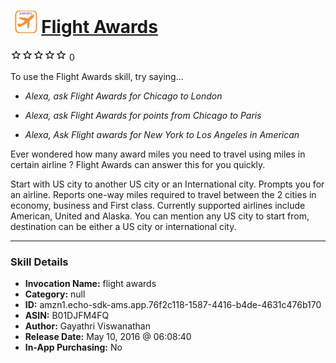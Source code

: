 # &nbsp;<img src="skill_icon" alt="Flight Awards icon" width="36"> [Flight Awards](http://alexa.amazon.com/#skills/amzn1.echo-sdk-ams.app.76f2c118-1587-4416-b4de-4631c476b170)
![0 stars](../../images/ic_star_border_black_18dp_1x.png)![0 stars](../../images/ic_star_border_black_18dp_1x.png)![0 stars](../../images/ic_star_border_black_18dp_1x.png)![0 stars](../../images/ic_star_border_black_18dp_1x.png)![0 stars](../../images/ic_star_border_black_18dp_1x.png) 0

To use the Flight Awards skill, try saying...

* *Alexa, ask Flight Awards for Chicago to London*

* *Alexa, ask Flight Awards for points from Chicago to Paris*

* *Alexa, Ask Flight awards for New York to Los Angeles in American*

Ever wondered how many award miles you need to travel using miles in certain airline ?  Flight Awards can answer this for you quickly.

Start with US city to another US city or an International city. Prompts you for an airline. Reports one-way miles required to travel between the 2 cities in economy, business and First class. Currently supported airlines include American, United and Alaska. You can mention any US city to start from,  destination can be either a US city or international city.

***

### Skill Details

* **Invocation Name:** flight awards
* **Category:** null
* **ID:** amzn1.echo-sdk-ams.app.76f2c118-1587-4416-b4de-4631c476b170
* **ASIN:** B01DJFM4FQ
* **Author:** Gayathri Viswanathan
* **Release Date:** May 10, 2016 @ 06:08:40
* **In-App Purchasing:** No
